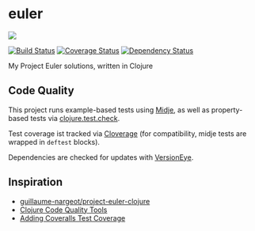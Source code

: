 # euler

<img src="https://projecteuler.net/profile/SZoerner.png"/>

[![Build
Status](https://travis-ci.org/SZoerner/euler.svg?branch=master)](https://travis-ci.org/SZoerner/euler)
[![Coverage Status](https://img.shields.io/coveralls/SZoerner/euler.svg)](https://coveralls.io/r/SZoerner/euler)
[![Dependency Status](https://www.versioneye.com/user/projects/54cd10ddde7924f81a0003c1/badge.svg?style=flat)](https://www.versioneye.com/user/projects/54cd10ddde7924f81a0003c1)

My Project Euler solutions, written in Clojure

## Code Quality

This project runs example-based tests using [Midje](https://github.com/marick/Midje), as well as property-based tests via [clojure.test.check](https://github.com/clojure/test.check).

Test coverage ist tracked via [Cloverage](https://github.com/lshift/cloverage) (for compatibility, midje tests are wrapped in ``deftest`` blocks). 

Dependencies are checked for updates with [VersionEye](https://www.versioneye.com/).

## Inspiration
- [guillaume-nargeot/project-euler-clojure](https://github.com/guillaume-nargeot/project-euler-clojure)
- [Clojure Code Quality Tools](http://blog.mattgauger.com/blog/2014/09/15/clojure-code-quality-tools/)
- [Adding Coveralls Test Coverage](http://blog.bfontaine.net/2014/02/15/using-coveralls-with-clojure/)
